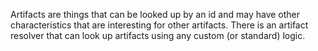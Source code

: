 Artifacts are things that can be looked up by an id and may have other characteristics that are interesting for other artifacts.
There is an artifact resolver that can look up artifacts using any custom (or standard) logic.
